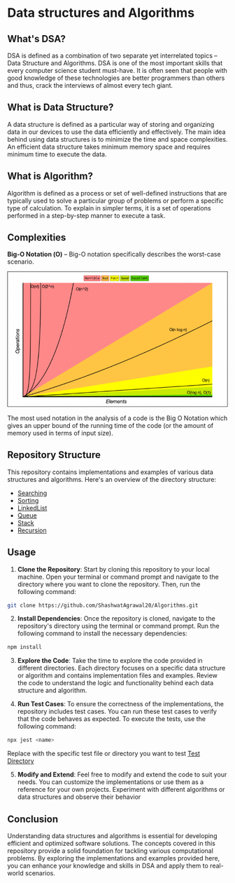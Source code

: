 # Data structures and Algorithms

## What's DSA?
DSA is defined as a combination of two separate yet interrelated topics – Data Structure and Algorithms. DSA is one of the most important skills that every computer science student must-have. It is often seen that people with good knowledge of these technologies are better programmers than others and thus, crack the interviews of almost every tech giant.

## What is Data Structure?
A data structure is defined as a particular way of storing and organizing data in our devices to use the data efficiently and effectively. The main idea behind using data structures is to minimize the time and space complexities. An efficient data structure takes minimum memory space and requires minimum time to execute the data.

## What is Algorithm?
Algorithm is defined as a process or set of well-defined instructions that are typically used to solve a particular group of problems or perform a specific type of calculation. To explain in simpler terms, it is a set of operations performed in a step-by-step manner to execute a task.

## Complexities
**Big-O Notation (Ο)** – Big-O notation specifically describes the worst-case scenario.

![BigOChart](./Images/BigOChart.png)

The most used notation in the analysis of a code is the Big O Notation which gives an upper bound of the running time of the code (or the amount of memory used in terms of input size).

## Repository Structure
This repository contains implementations and examples of various data structures and algorithms. Here's an overview of the directory structure:

- [Searching](./Searching/README.md)
- [Sorting](./Sorting/README.md)
- [LinkedList](./DataStructures/LinkedList/README.md)
- [Queue](./DataStructures/Queue/README.md)
- [Stack](./DataStructures/Stack/README.md)
- [Recursion](./Recursion/README.md)

## Usage
1. **Clone the Repository**: Start by cloning this repository to your local machine. Open your terminal or command prompt and navigate to the directory where you want to clone the repository. Then, run the following command:
```bash
git clone https://github.com/ShashwatAgrawal20/Algorithms.git
```

2. **Install Dependencies**: Once the repository is cloned, navigate to the repository's directory using the terminal or command prompt. Run the following command to install the necessary dependencies:
```bash
npm install
```
3. **Explore the Code**: Take the time to explore the code provided in different directories. Each directory focuses on a specific data structure or algorithm and contains implementation files and examples. Review the code to understand the logic and functionality behind each data structure and algorithm.

4. **Run Test Cases**: To ensure the correctness of the implementations, the repository includes test cases. You can run these test cases to verify that the code behaves as expected. To execute the tests, use the following command:
```bash
npx jest <name>
```
Replace <name> with the specific test file or directory you want to test [Test Directory](./__tests__/)

5. **Modify and Extend**: Feel free to modify and extend the code to suit your needs. You can customize the implementations or use them as a reference for your own projects. Experiment with different algorithms or data structures and observe their behavior

## Conclusion
Understanding data structures and algorithms is essential for developing efficient and optimized software solutions. The concepts covered in this repository provide a solid foundation for tackling various computational problems. By exploring the implementations and examples provided here, you can enhance your knowledge and skills in DSA and apply them to real-world scenarios.
